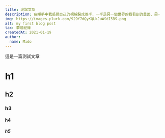 ```yaml
---
title: 測試文章
description: 在睡夢中我感覺自己的視線裂成兩半，一半是另一個世界的我看到的畫面、另一半是⋯⋯
img: https://images.plurk.com/929Y7dQyKQLkJuWSdI5BS.png
alt: my first blog post
tax: 夢境紀錄
createdAt: 2021-01-19
author:
  name: Mido
---
```


這是一篇測試文章

# h1

## h2

### h3

#### h4

##### h5